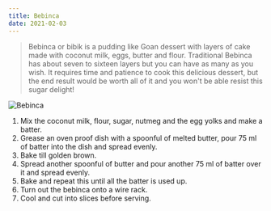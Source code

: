 ```yaml
---
title: Bebinca
date: 2021-02-03
---
```


> Bebinca or bibik is a pudding like Goan dessert with layers of cake made with coconut milk, eggs, butter and flour. Traditional Bebinca has about seven to sixteen layers but you can have as many as you wish. It requires time and patience to cook this delicious dessert, but the end result would be worth all of it and you won't be able resist this sugar delight!

![Bebinca](https://live.staticflickr.com/2710/4444788035_0b906fc271_c.jpg)

1. Mix the coconut milk, flour, sugar, nutmeg and the egg yolks and make a batter.
2. Grease an oven proof dish with a spoonful of melted butter, pour 75 ml of batter into the dish and spread evenly.
3. Bake till golden brown.
4. Spread another spoonful of butter and pour another 75 ml of batter over it and spread evenly.
5. Bake and repeat this until all the batter is used up.
6. Turn out the bebinca onto a wire rack.
7. Cool and cut into slices before serving.
